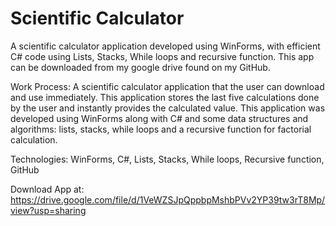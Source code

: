 # Scientific Calculator
A scientific calculator application developed using WinForms, with efficient C# code using Lists, Stacks, While loops and recursive function. This app can be downloaded from my google drive found on my GitHub.


Work Process:
A scientific calculator application that the user can download and use immediately. This application stores the last five calculations done by the user and instantly provides the calculated value. This application was developed using WinForms along with C# and some data structures and algorithms: lists, stacks, while loops and a recursive function for factorial calculation.

Technologies:
WinForms, C#, Lists, Stacks, While loops, Recursive function, GitHub

Download App at: https://drive.google.com/file/d/1VeWZSJpQppbpMshbPVv2YP39tw3rT8Mp/view?usp=sharing
